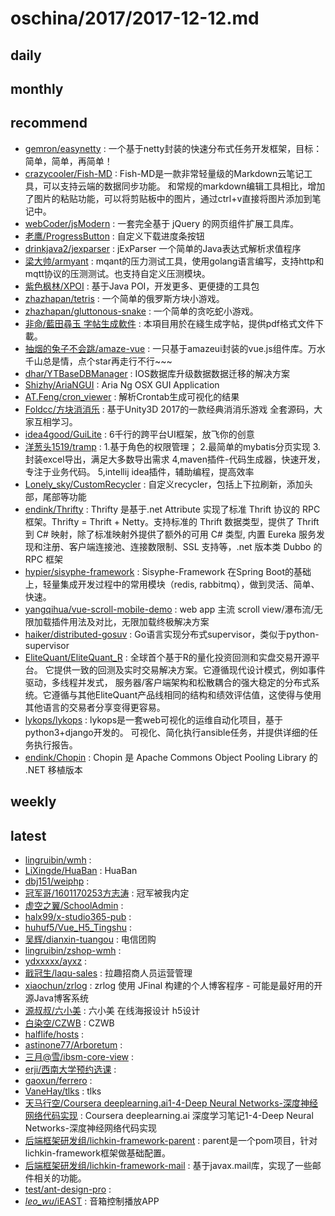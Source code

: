 # oschina/2017/2017-12-12.md



## daily



## monthly



## recommend

- [gemron/easynetty](http://git.oschina.net/gemron/easynetty) : 一个基于netty封装的快速分布式任务开发框架，目标：简单，简单，再简单！
- [crazycooler/Fish-MD](http://git.oschina.net/crazycooler/Fish-MD) : Fish-MD是一款非常轻量级的Markdown云笔记工具，可以支持云端的数据同步功能。 和常规的markdown编辑工具相比，增加了图片的粘贴功能，可以将剪贴板中的图片，通过ctrl+v直接将图片添加到笔记中。
- [webCoder/jsModern](http://git.oschina.net/starmagic/jsModern) : 一套完全基于 jQuery 的网页组件扩展工具库。
- [老鹰/ProgressButton](http://git.oschina.net/401328080/ProgressButton) : 自定义下载进度条按钮
- [drinkjava2/jexparser](http://git.oschina.net/drinkjava2/jexparser) : jExParser 一个简单的Java表达式解析求值程序
- [梁大帅/armyant](http://git.oschina.net/plug/armyant) : mqant的压力测试工具，使用golang语言编写，支持http和mqtt协议的压测测试。也支持自定义压测模块。
- [紫色枫林/XPOI](http://git.oschina.net/izifeng/XPOI) : 基于Java POI，开发更多、更便捷的工具包
- [zhazhapan/tetris](http://git.oschina.net/zhazhapan_admin/tetris) : 一个简单的俄罗斯方块小游戏。
- [zhazhapan/gluttonous-snake](http://git.oschina.net/zhazhapan_admin/gluttonous-snake) : 一个简单的贪吃蛇小游戏。
- [非命/藍田尋玉 字帖生成軟件](http://git.oschina.net/antidestiny/calligraphy) : 本項目用於在綫生成字帖，提供pdf格式文件下載。
- [抽烟的兔子不会跳/amaze-vue](http://git.oschina.net/XuecongJi/amaze-vue) : 一只基于amazeui封装的vue.js组件库。万水千山总是情，点个star再走行不行~~~
- [dhar/YTBaseDBManager](http://git.oschina.net/dhar/YTBaseDBManager) : IOS数据库升级数据数据迁移的解决方案
- [Shizhy/AriaNGUI](http://git.oschina.net/petera/AriaNGUI) : Aria Ng OSX GUI Application
- [AT.Feng/cron_viewer](http://git.oschina.net/athurg/cron_viewer) : 解析Crontab生成可视化的结果
- [Foldcc/方块消消乐](http://git.oschina.net/Foldcc/FangKuaiXiaoXiaoLe) : 基于Unity3D 2017的一款经典消消乐游戏 全套源码，大家互相学习。
- [idea4good/GuiLite](http://git.oschina.net/idea4good/GuiLite) : 6千行的跨平台UI框架，放飞你的创意
- [洋葱头1519/tramp](http://git.oschina.net/YangCongTou1519/tramp) : 1.基于角色的权限管理； 2.最简单的mybatis分页实现 3.封装excel导出，满足大多数导出需求 4,maven插件-代码生成器，快速开发，专注于业务代码。 5,intellij idea插件，辅助编程，提高效率
- [Lonely_sky/CustomRecycler](http://git.oschina.net/customrecycler/customrecycler) : 自定义recycler，包括上下拉刷新，添加头部，尾部等功能
- [endink/Thrifty](http://git.oschina.net/endink/Thrifty) : Thrifty 是基于.net Attribute 实现了标准 Thrift 协议的 RPC 框架。Thrifty = Thrift + Netty。支持标准的 Thrift 数据类型，提供了 Thrift 到 C# 映射，除了标准映射外提供了额外的可用 C# 类型, 内置 Eureka 服务发现和注册、客户端连接池、连接数限制、SSL 支持等，.net 版本类 Dubbo 的 RPC 框架
- [hypier/sisyphe-framework](http://git.oschina.net/hypier/sisyphe-framework) : Sisyphe-Framework 在Spring Boot的基础上，轻量集成开发过程中的常用模块（redis, rabbitmq），做到灵活、简单、快速。
- [yangqihua/vue-scroll-mobile-demo](http://git.oschina.net/yangqihua/vue-scroll-mobile-demo) : web app 主流 scroll view/瀑布流/无限加载插件用法及对比，无限加载终极解决方案
- [haiker/distributed-gosuv](http://git.oschina.net/ihaiker/distributed-gosuv) : Go语言实现分布式supervisor，类似于python-supervisor
- [EliteQuant/EliteQuant_R](http://git.oschina.net/EliteQuant/EliteQuant_R) : 全球首个基于R的量化投资回测和实盘交易开源平台。 它提供一致的回测及实时交易解决方案。它遵循现代设计模式，例如事件驱动，多线程并发式， 服务器/客户端架构和松散耦合的强大稳定的分布式系统。它遵循与其他EliteQuant产品线相同的结构和绩效评估值，这使得与使用其他语言的交易者分享变得更容易。
- [lykops/lykops](http://git.oschina.net/lyk-ops/lykops) : lykops是一套web可视化的运维自动化项目，基于python3+django开发的。 可视化、简化执行ansible任务，并提供详细的任务执行报告。
- [endink/Chopin](http://git.oschina.net/endink/Chopin) : Chopin 是 Apache Commons Object Pooling Library 的 .NET 移植版本


## weekly



## latest

- [lingruibin/wmh](http://git.oschina.net/lingruibin/wmh) : 
- [LiXingde/HuaBan](http://git.oschina.net/LiXingde777/HuaBan) : HuaBan
- [dbj151/weiphp](http://git.oschina.net/dbj151/weiphp) : 
- [冠军哥/1601170253方志涛](http://git.oschina.net/GuanJunGe/1601170253FangZhiTao) : 冠军被我内定
- [虚空之翼/SchoolAdmin](http://git.oschina.net/aion/SchoolAdmin) : 
- [halx99/x-studio365-pub](http://git.oschina.net/halx99/x-studio365-pub) : 
- [huhuf5/Vue_H5_Tingshu](http://git.oschina.net/huhuf5/Vue_H5_Tingshu) : 
- [吴辉/dianxin-tuangou](http://git.oschina.net/huizai/dianxin-tuangou) : 电信团购
- [lingruibin/zshop-wmh](http://git.oschina.net/lingruibin/zshop-wmh) : 
- [ydxxxxx/ayxz](http://git.oschina.net/ydxxx/ay) : 
- [戢冠生/laqu-sales](http://git.oschina.net/jiguansheng/laqu-sales) : 拉趣招商人员运营管理
- [xiaochun/zrlog](http://git.oschina.net/94fzb/zrlog) : zrlog 使用 JFinal 构建的个人博客程序 - 可能是最好用的开源Java博客系统
- [源叔叔/六小美](http://git.oschina.net/mrpant/LiuXiaoMei) : 六小美 在线海报设计 h5设计
- [白染空/CZWB](http://git.oschina.net/huig86265/CZWB) : CZWB
- [halflife/hosts](http://git.oschina.net/halflife/hosts) : 
- [astinone77/Arboretum](http://git.oschina.net/astinlee/Arboretum) : 
- [三月@雪/ibsm-core-view](http://git.oschina.net/bsm/ibsm-core-view) : 
- [erji/西南大学预约选课](http://git.oschina.net/erji/xinandaxueyuyuexuanke) : 
- [gaoxun/ferrero](http://git.oschina.net/gaoxun/ferrero) : 
- [VaneHay/tlks](http://git.oschina.net/VaneHay/tlks) : tlks
- [天马行空/Coursera deeplearning.ai1-4-Deep Neural Networks-深度神经网络代码实现](http://git.oschina.net/tuzhen301/Coursera-deeplearning.ai1-4) : Coursera deeplearning.ai 深度学习笔记1-4-Deep Neural Networks-深度神经网络代码实现
- [后端框架研发组/lichkin-framework-parent](http://git.oschina.net/LichKinFramework/lichkin-framework-parent) : parent是一个pom项目，针对lichkin-framework框架做基础配置。
- [后端框架研发组/lichkin-framework-mail](http://git.oschina.net/LichKinFramework/lichkin-framework-mail) : 基于javax.mail库，实现了一些邮件相关的功能。
- [test/ant-design-pro](http://git.oschina.net/ltmm/ant-design-pro) : 
- [_leo_wu_/iEAST](http://git.oschina.net/_leo_wu_/iEAST) : 音箱控制播放APP